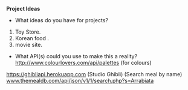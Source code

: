 **Project Ideas**

- What ideas do you have for projects?
1. Toy Store.
2. Korean food .
3. movie site.


- What API(s) could you use to make this a reality?
http://www.colourlovers.com/api/palettes (for colours)

https://ghibliapi.herokuapp.com (Studio Ghibli)
(Search meal by name)
www.themealdb.com/api/json/v1/1/search.php?s=Arrabiata


